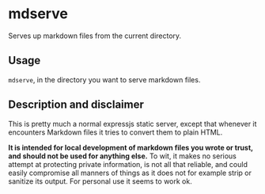 # mdserve

Serves up markdown files from the current directory.

## Usage

`mdserve`, in the directory you want to serve markdown files.

## Description and disclaimer

This is pretty much a normal expressjs static server, except that whenever it
encounters Markdown files it tries to convert them to plain HTML.

**It is intended for local development of markdown files you wrote or trust, and
should not be used for anything else.** To wit, it makes no serious attempt at
protecting private information, is not all that reliable, and could easily
compromise all manners of things as it does not for example strip or sanitize
its output. For personal use it seems to work ok.
